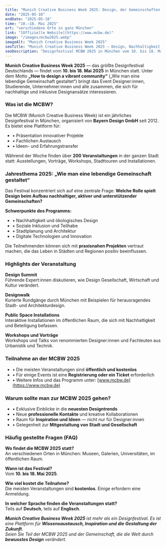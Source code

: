 ```yaml
---
title: "Munich Creative Business Week 2025: Design, der Gemeinschaften verbindet"
date: "2025-05-10"
endDate: "2025-05-18"
time: "10.–18. Mai 2025"
ort: "verschiedene Orte in ganz München"
link: "[Offizielle Website](https://www.mcbw.de)"
image: "/images/mcbw2025.webp"
imageAlt: "Munich Creative Business Week 2025"
seoTitle: "Munich Creative Business Week 2025 — Design, Nachhaltigkeit und Innovation"
seoDescription: "Designfestival MCBW 2025 in München vom 10. bis 18. Mai: Ausstellungen, Vorträge, Workshops und Installationen im Stadtraum."
---
```


**Munich Creative Business Week 2025** — das größte Designfestival Deutschlands — findet vom **10. bis 18. Mai 2025** in München statt. Unter dem Motto **„How to design a vibrant community“** („Wie man eine lebendige Gemeinschaft gestaltet“) bringt das Event Designer:innen, Studierende, Unternehmer:innen und alle zusammen, die sich für nachhaltige und inklusive Designansätze interessieren.

### Was ist die MCBW?
Die MCBW (Munich Creative Business Week) ist ein jährliches Designfestival in München, organisiert von **Bayern Design GmbH** seit 2012. Es bietet eine Plattform für:

- • Präsentation innovativer Projekte
- • Fachlichen Austausch
- • Ideen- und Erfahrungstransfer

Während der Woche finden über **200 Veranstaltungen** in der ganzen Stadt statt: Ausstellungen, Vorträge, Workshops, Stadttouren und Installationen.

### Jahresthema 2025: „Wie man eine lebendige Gemeinschaft gestaltet“
Das Festival konzentriert sich auf eine zentrale Frage: **Welche Rolle spielt Design beim Aufbau nachhaltiger, aktiver und unterstützender Gemeinschaften?**

**Schwerpunkte des Programms:**
- • Nachhaltigkeit und ökologisches Design
- • Soziale Inklusion und Teilhabe
- • Stadtplanung und Architektur
- • Digitale Technologien und Innovation

Die Teilnehmenden können sich mit **praxisnahen Projekten** vertraut machen, die das Leben in Städten und Regionen positiv beeinflussen.

### Highlights der Veranstaltung
**Design Summit**  
Führende Expert:innen diskutieren, wie Design Gesellschaft, Wirtschaft und Kultur verändert.

**Designwalk**  
Kurierte Rundgänge durch München mit Beispielen für herausragendes Stadt- und Architekturdesign.

**Public Space Installations**  
Interaktive Installationen im öffentlichen Raum, die sich mit Nachhaltigkeit und Beteiligung befassen.

**Workshops und Vorträge**  
Workshops und Talks von renommierten Designer:innen und Fachleuten aus Urbanistik und Technik.

### Teilnahme an der MCBW 2025
- • Die meisten Veranstaltungen sind **öffentlich und kostenlos**
- • Für einige Events ist eine **Registrierung oder ein Ticket** erforderlich
- • Weitere Infos und das Programm unter: [www.mcbw.de](https://www.mcbw.de)

### Warum sollte man zur MCBW 2025 gehen?
- • Exklusive Einblicke in die **neuesten Designtrends**
- • Neue **professionelle Kontakte** und kreative Kollaborationen
- • Raum für **Inspiration und Ideen** — nicht nur für Designer:innen
- • Gelegenheit zur **Mitgestaltung von Stadt und Gesellschaft**

### Häufig gestellte Fragen (FAQ)
**Wo findet die MCBW 2025 statt?**  
An verschiedenen Orten in München: Museen, Galerien, Universitäten, im öffentlichen Raum.

**Wann ist das Festival?**  
Vom **10. bis 18. Mai 2025**.

**Wie viel kostet die Teilnahme?**  
Die meisten Veranstaltungen sind **kostenlos**. Einige erfordern eine Anmeldung.

**In welcher Sprache finden die Veranstaltungen statt?**  
Teils auf **Deutsch**, teils auf **Englisch**.


_**Munich Creative Business Week 2025** ist mehr als ein Designfestival. Es ist eine Plattform für **Wissensaustausch, Inspiration und die Gestaltung der Zukunft**.  
Seien Sie Teil der MCBW 2025 und der Gemeinschaft, die die Welt durch **bewusstes Design** verändert._
